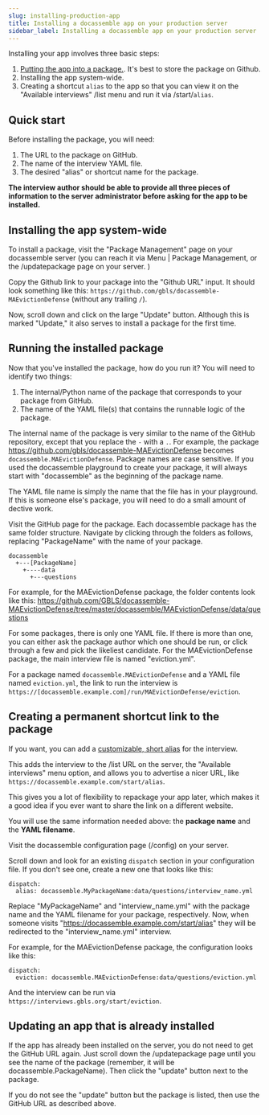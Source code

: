 ```yaml
---
slug: installing-production-app
title: Installing a docassemble app on your production server
sidebar_label: Installing a docassemble app on your production server
---
```


Installing your app involves three basic steps:

1. [Putting the app into a
   package.](https://docassemble.org/docs/packages.html#playground). It's best
   to store the package on Github.
2. Installing the app system-wide.
3. Creating a shortcut `alias` to the app so that you can view it on the
   "Available interviews" /list menu and run it via /start/`alias`.

## Quick start

Before installing the package, you will need:

1. The URL to the package on GitHub.
1. The name of the interview YAML file.
1. The desired "alias" or shortcut name for the package.

**The interview author should be able to provide all three pieces of information
to the server administrator before asking for the app to be installed.**

## Installing the app system-wide

To install a package, visit the "Package Management" page on your docassemble
  server (you can reach it via Menu | Package Management, or the /updatepackage
  page on your server.
)

Copy the Github link to your package into the "Github URL" input. It should look
something like this: `https://github.com/gbls/docassemble-MAEvictionDefense`
(without any trailing `/`).

Now, scroll down and click on the large "Update" button. Although this is marked
"Update," it also serves to install a package for the first time.

## Running the installed package

Now that you've installed the package, how do you run it? You will need to
identify two things:

1. The internal/Python name of the package that corresponds to your package from
   GitHub.
1. The name of the YAML file(s) that contains the runnable logic of the package.

The internal name of the package is very similar to the name of the GitHub
repository, except that you replace the `-` with a `.`. For example, the package
https://github.com/gbls/docassemble-MAEvictionDefense becomes 
`docassemble.MAEvictionDefense`. Package names are case sensitive. If you used
the docassemble playground to create your package, it will always start with
"docassemble" as the beginning of the package name.

The YAML file name is simply the name that the file has in your playground.
If this is someone else's package, you will need to do a small amount of dective
work. 

Visit the GitHub page for the package. Each docassemble package has the same
folder structure. Navigate by clicking through the folders as follows, replacing
"PackageName" with the name of your package.

```
docassemble
  +---[PackageName]
    +----data
      +---questions
```

For example, for the MAEvictionDefense package, the folder contents
look like this: 
https://github.com/GBLS/docassemble-MAEvictionDefense/tree/master/docassemble/MAEvictionDefense/data/questions

For some packages, there is only one YAML file. If there is more than one, you
can either ask the package author which one should be run, or click through a
few and pick the likeliest candidate. For the MAEvictionDefense package, the
main interview file is named "eviction.yml".

For a package named `docassemble.MAEvictionDefense` and a YAML file named
`eviction.yml`, the link to run the interview is
`https://[docassemble.example.com]/run/MAEvictionDefense/eviction`.

## Creating a permanent shortcut link to the package

If you want, you can add a [customizable, short
alias](https://docassemble.org/docs/config.html#dispatch) for the interview.

This adds the interview to the /list URL on the server, the "Available
interviews" menu option, and allows you to advertise a nicer URL, like
`https://docassemble.example.com/start/alias`.

This gives you a lot of flexibility to repackage your app later, which
makes it a good idea if you ever want to share the link on a different
website.

You will use the same information needed above: the **package name**
and the **YAML filename**.

Visit the docassemble configuration page (/config) on your server.

Scroll down and look for an existing `dispatch` section in your
configuration file. If you don't see one, create a new one that looks
like this:

```
dispatch:
  alias: docassemble.MyPackageName:data/questions/interview_name.yml
```

Replace "MyPackageName" and "interview_name.yml" with the package name
and the YAML filename for your package, respectively. Now, when someone
visits "https://docassemble.example.com/start/alias" they will be redirected to the
"interview_name.yml" interview.

For example, for the MAEvictionDefense package, the configuration looks like
this:

```
dispatch:
  eviction: docassemble.MAEvictionDefense:data/questions/eviction.yml
```

And the interview can be run via `https://interviews.gbls.org/start/eviction`.

## Updating an app that is already installed

If the app has already been installed on the server, you do not need to get the
GitHub URL again. Just scroll down the /updatepackage page until you see the
name of the package (remember, it will be docassemble.PackageName). Then click the
"update" button next to the package.

If you do not see the "update" button but the package is listed, then use the 
GitHub URL as described above.